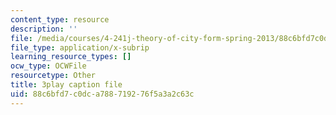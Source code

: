 ```yaml
---
content_type: resource
description: ''
file: /media/courses/4-241j-theory-of-city-form-spring-2013/88c6bfd7c0dca788719276f5a3a2c63c_gMmamytjyXI.srt
file_type: application/x-subrip
learning_resource_types: []
ocw_type: OCWFile
resourcetype: Other
title: 3play caption file
uid: 88c6bfd7-c0dc-a788-7192-76f5a3a2c63c
---
```

